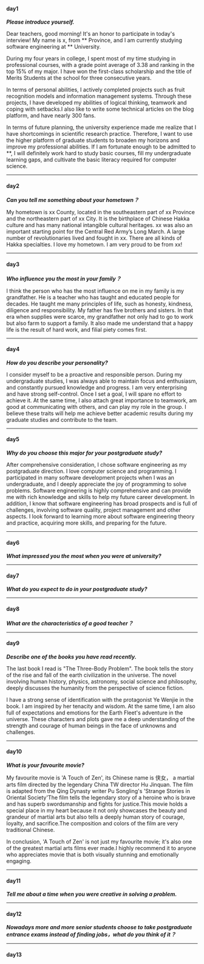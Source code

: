 #### day1

***Please introduce yourself.***

Dear teachers, good morning! It's an honor to participate in today's interview!
My name is x, from ** Province, and I am currently studying software engineering 
at ** University.

During my four years in college, I spent most of my time studying in professional courses, 
with a grade point average of 3.38 and ranking in the top 15% of my major. I have won the
first-class scholarship and the title of Merits Students at the school for three consecutive years.

In terms of personal abilities, I actively completed projects such as fruit recognition models and
information management systems. Through these projects, I have developed my abilities of logical 
thinking, teamwork and coping with setbacks.I also like to write some technical articles on the blog 
platform, and have nearly 300 fans.

In terms of future planning, the university experience made me realize that I have shortcomings in 
scientific research practice. Therefore, I want to use the higher platform of graduate students to 
broaden my horizons and improve my professional abilities. If I am fortunate enough to be admitted 
to **, I will definitely work hard to study basic courses, fill my undergraduate learning gaps, 
and cultivate the basic literacy required for computer science.

---

#### day2

***Can you tell me something about your hometown？***

My hometown is xx County, located in the southeastern part of xx Province and the northeastern 
part of xx City. It is the birthplace of Chinese Hakka culture and has many national intangible cultural 
heritages. xx was also an important starting point for the Central Red Army’s Long March. A large number 
of revolutionaries lived and fought in xx. There are all kinds of Hakka specialties. I love my hometown.
I am very proud to be from xx!

---

#### day3

***Who influence you the most in your family？***

I think the person who has the most influence on me in my family is my grandfather. He is a teacher who 
has taught and educated people for decades. He taught me many principles of life, such as honesty, kindness, 
diligence and responsibility. My father has five brothers and sisters. In that era when supplies were scarce, 
my grandfather not only had to go to work but also farm to support a family. It also made me understand that 
a happy life is the result of hard work, and filial piety comes first.

---

#### day4

***How do you describe your personality?***

I consider myself to be a proactive and responsible person. During my undergraduate studies, I was always able to maintain 
focus and enthusiasm, and constantly pursued knowledge and progress. I am very enterprising and have strong 
self-control. Once I set a goal, I will spare no effort to achieve it. At the same time, I also attach great 
importance to teamwork, am good at communicating with others, and can play my role in the group. I believe 
these traits will help me achieve better academic results during my graduate studies and contribute to the team.

---

#### day5

***Why do you choose this major for your postgraduate study?***

After comprehensive consideration, I chose software engineering as my postgraduate direction. I love computer science and programming. I participated in many software development projects when I was an undergraduate, and I deeply appreciate the joy of programming to solve problems. Software engineering is highly comprehensive and can provide me with rich knowledge and skills to help my future career development. In addition, I know that software engineering has broad prospects and is full of challenges, involving software quality, project management and other aspects. I look forward to learning more about software engineering theory and practice, acquiring more skills, and preparing for the future.

---

#### day6

***What impressed you the most when you were at university?***

---

#### day7

***What do you expect to do in your postgraduate study?***


---

#### day8

***What are the characteristics of a good teacher？***

---

#### day9

***Describe one of the books you have read recently.***

The last book I read is "The Three-Body Problem". The book tells the story of the rise and fall 
of the earth civilization in the universe. The novel involving human history, physics, astronomy, social 
science and philosophy, deeply discusses the humanity from the perspective of science fiction.

I have a strong sense of identification with the protagonist Ye Wenjie in the book. I am inspired by her 
tenacity and wisdom. At the same time, I am also full of expectations and emotions for the Earth Fleet's 
adventure in the universe. These characters and plots gave me a deep understanding of the strength and 
courage of human beings in the face of unknowns and challenges.

---

#### day10

***What is your favourite movie?***

My favourite movie is 'A Touch of Zen', its Chinese name is 侠女， a martial arts film directed by the 
legendary China TW director Hu Jinquan. The film is adapted from the Qing Dynasty writer Pu Songling's 
'Strange Stories in Oriental Society'The film tells the legendary story of a heroine who is brave and 
has superb swordsmanship and fights for justice.This movie holds a special place in my heart because 
it not only showcases the beauty and grandeur of martial arts but also tells a deeply human story of courage, 
loyalty, and sacrifice.The composition and colors of the film are very traditional Chinese.

In conclusion, 'A Touch of Zen' is not just my favourite movie; it's also one of the greatest martial arts films 
ever made.I highly recommend it to anyone who appreciates movie that is both visually stunning and emotionally engaging.


---

#### day11

***Tell me about a time when you were creative in solving a problem.***


---

#### day12

***Nowadays more and more senior students choose to take postgraduate entrance exams instead of finding 
jobs，what do you think of it？***

---

#### day13

